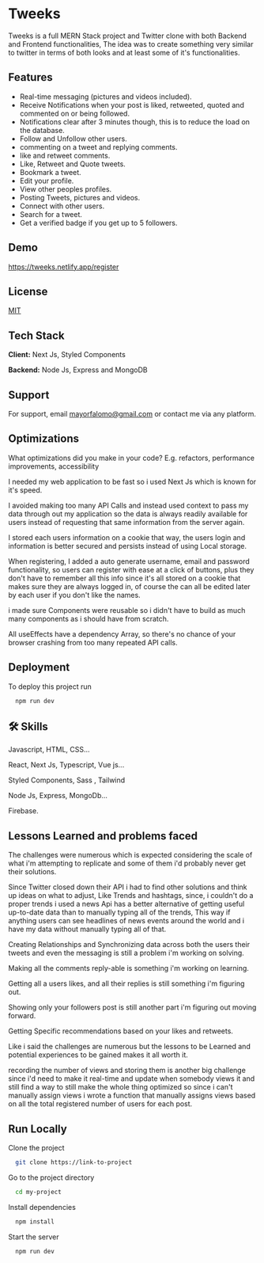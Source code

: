
# Tweeks

Tweeks is a full MERN Stack project and Twitter clone with both Backend and Frontend functionalities, The idea was to create something very similar to twitter in terms of both looks and at least some of it's functionalities.

## Features

- Real-time messaging (pictures and videos included).
- Receive Notifications when your post is liked, retweeted, quoted and commented on or being followed.
- Notifications clear after 3 minutes though, this is to reduce the load on the database.
- Follow and Unfollow other users.
- commenting on a tweet and replying comments.
- like and retweet comments.
- Like, Retweet and Quote tweets.
- Bookmark a tweet.
- Edit your profile.
- View other peoples profiles.
- Posting Tweets, pictures and videos.
- Connect with other users.
- Search for a tweet.
- Get a verified badge if you get up to 5 followers.

## Demo



https://tweeks.netlify.app/register
## License

[MIT](https://choosealicense.com/licenses/mit/)


## Tech Stack

**Client:** Next Js, Styled Components

**Backend:** Node Js, Express and MongoDB



## Support

For support, email mayorfalomo@gmail.com or contact me via any platform.


## Optimizations

What optimizations did you make in your code? E.g. refactors, performance improvements, accessibility

I needed my web application to be fast so i used Next Js which is known for it's speed.

I avoided making too many API Calls and instead used context to pass my data through out my application so the data is always readily available for users instead of requesting that same information from the server again.

I stored each users information on a cookie that way, the users login and information is better secured and persists instead of using Local storage.

When registering, I added a auto generate username, email and password functionality, so users can register with ease at a click of buttons, plus they don't have to remember all this info since it's all stored on a cookie that makes sure they are always logged in, of course the can all be edited later by each user if you don't like the names.

i made sure Components were reusable so i didn't have to build as much many components as i should have from scratch.

All useEffects have a dependency Array, so there's no chance of your browser crashing from too many repeated API calls.
## Deployment

To deploy this project run

```bash
  npm run dev
```


## 🛠 Skills
Javascript, HTML, CSS...

React, Next Js, Typescript, Vue js...

Styled Components, Sass , Tailwind

Node Js, Express, MongoDb...

Firebase.
## Lessons Learned and problems faced


The challenges were numerous which is expected considering the scale of what i'm attempting to replicate and some of them i'd probably never get their solutions.

Since Twitter closed down their API i had to find other solutions and think up ideas on what to adjust, Like Trends and hashtags, since, i couldn't do a proper trends i used a news Api has a better alternative of getting useful up-to-date data than to manually typing all of the trends, This way if anything users can see headlines of news events around the world and i have my data without manually typing all of that.

Creating Relationships and Synchronizing data across both the users their tweets and even the messaging is still a problem i'm working on solving.

Making all the comments reply-able is something i'm working on learning.

Getting all a users likes, and all their replies is still something i'm figuring out.

Showing only your followers post is still another part i'm figuring out moving forward.

Getting Specific recommendations based on your likes and retweets.

Like i said the challenges are numerous but the lessons to be Learned and potential experiences to be gained makes it all worth it.

recording the number of views and storing them is another big challenge since i'd need to make it real-time and update when somebody views it and still find a way to still make the whole thing optimized so since i can't manually assign views i wrote a function that manually assigns views based on all the total registered number of users for each post.
## Run Locally

Clone the project

```bash
  git clone https://link-to-project
```

Go to the project directory

```bash
  cd my-project
```

Install dependencies

```bash
  npm install
```

Start the server

```bash
  npm run dev
```

